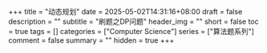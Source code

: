 +++
title = "动态规划"
date = 2025-05-02T14:31:16+08:00
draft = false
description = ""
subtitle = "刷题之DP问题"
header_img = ""
short = false
toc = true
tags = []
categories = ["Computer Science"]
series = ["算法题系列"]
comment = false
summary = ""
hidden = true
+++
